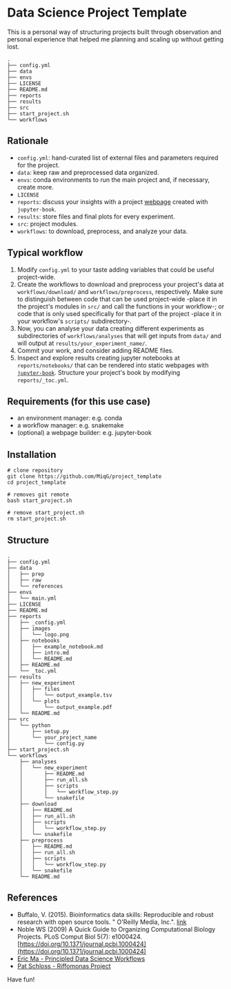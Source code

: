 # Data Science Project Template

This is a personal way of structuring projects built through observation and personal experience that helped me planning and scaling up without getting lost.
```shell
.
├── config.yml
├── data
├── envs
├── LICENSE
├── README.md
├── reports
├── results
├── src
├── start_project.sh
└── workflows
```

## Rationale
- `config.yml`: hand-curated list of external files and parameters required for the project.
- `data`: keep raw and preprocessed data organized.  
- `envs`: conda environments to run the main project and, if necessary, create more.
- `LICENSE`
- `reports`: discuss your insights with a project [webpage](https://miqg.github.io/project_template/intro.html) created with `jupyter-book`.
- `results`: store files and final plots for every experiment.
- `src`: project modules.
- `workflows`: to download, preprocess, and analyze your data.


## Typical workflow
1. Modify `config.yml` to your taste adding variables that could be useful project-wide.
2. Create the workflows to download and preprocess your project's data at `workflows/download/` and `workflows/preprocess`, respectively. Make sure to distinguish between code that can be used project-wide -place it in the project's modules in `src/` and call the functions in your workflow-; or code that is only used specifically for that part of the project -place it in your workflow's `scripts/` subdirectory-.
3. Now, you can analyse your data creating different experiments as subdirectories of `workflows/analyses` that will get inputs from `data/` and will output at `results/your_experiment_name/`.
4. Commit your work, and consider adding README files.
5. Inspect and explore results creating jupyter notebooks at `reports/notebooks/` that can be rendered into static webpages with [`jupyter-book`](https://jupyterbook.org/intro.html). Structure your project's book by modifying `reports/_toc.yml`.
    

## Requirements (for this use case)
- an environment manager: e.g. conda
- a workflow manager: e.g. snakemake
- (optional) a webpage builder: e.g. jupyter-book


## Installation
```shell
# clone repository
git clone https://github.com/MiqG/project_template
cd project_template

# removes git remote
bash start_project.sh

# remove start_project.sh
rm start_project.sh
```

## Structure
```shell
.
├── config.yml
├── data
│   ├── prep
│   ├── raw
│   └── references
├── envs
│   └── main.yml
├── LICENSE
├── README.md
├── reports
│   ├── _config.yml
│   ├── images
│   │   └── logo.png
│   ├── notebooks
│   │   ├── example_notebook.md
│   │   ├── intro.md
│   │   └── README.md
│   ├── README.md
│   └── _toc.yml
├── results
│   ├── new_experiment
│   │   ├── files
│   │   │   └── output_example.tsv
│   │   └── plots
│   │       └── output_example.pdf
│   └── README.md
├── src
│   └── python
│       ├── setup.py
│       └── your_project_name
│           └── config.py
├── start_project.sh
└── workflows
    ├── analyses
    │   └── new_experiment
    │       ├── README.md
    │       ├── run_all.sh
    │       ├── scripts
    │       │   └── workflow_step.py
    │       └── snakefile
    ├── download
    │   ├── README.md
    │   ├── run_all.sh
    │   ├── scripts
    │   │   └── workflow_step.py
    │   └── snakefile
    ├── preprocess
    │   ├── README.md
    │   ├── run_all.sh
    │   ├── scripts
    │   │   └── workflow_step.py
    │   └── snakefile
    └── README.md
```

## References
- Buffalo, V. (2015). Bioinformatics data skills: Reproducible and robust research with open source tools. " O'Reilly Media, Inc.". [link](https://www.oreilly.com/library/view/bioinformatics-data-skills/9781449367480/)
- Noble WS (2009) A Quick Guide to Organizing Computational Biology Projects. PLoS Comput Biol 5(7): e1000424. [https://doi.org/10.1371/journal.pcbi.1000424](https://doi.org/10.1371/journal.pcbi.1000424)
- [Eric Ma - Principled Data Science Workflows](https://www.youtube.com/watch?v=Dx2vG6qmtPs&ab_channel=PyData)
- [Pat Schloss - Riffomonas Project](https://www.youtube.com/channel/UCGuktEl5InrcxPfCjmPWxsA)



Have fun!
